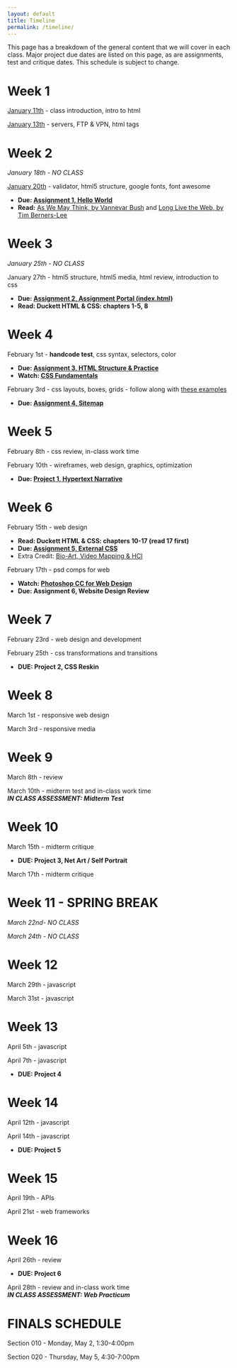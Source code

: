 ```yaml
---
layout: default
title: Timeline
permalink: /timeline/
---
```


This page has a breakdown of the general content that we will cover in each class. Major project due dates are listed on this page, as are assignments, test and critique dates. This schedule is subject to change. 

# Week 1
[January 11th](/web-spring-16/class-1) - class introduction, intro to html

[January 13th](/web-spring-16/class-2) - servers, FTP & VPN, html tags

# Week 2
*January 18th - NO CLASS*

[January 20th](/web-spring-16/class-3) - validator, html5 structure, google fonts, font awesome

+ **Due: [Assignment 1, Hello World](/web-spring-16/assignment-1)**
+ **Read:** [As We May Think, by Vannevar Bush](http://www.theatlantic.com/magazine/archive/1945/07/as-we-may-think/303881/) and [Long Live the Web, by Tim Berners-Lee](http://ariellehein.com/readings/Berners-Lee-Long-Live-The-Web.pdf)

# Week 3
*January 25th - NO CLASS*

January 27th - html5 structure, html5 media, html review, introduction to css

+ **Due: [Assignment 2, Assignment Portal (index.html)](/web-spring-16/assignment-2)**
+ **Read: Duckett HTML & CSS: chapters 1-5, 8**

# Week 4
February 1st - **handcode test**, css syntax, selectors, color

+ **Due: [Assignment 3, HTML Structure & Practice](/web-spring-16/assignment-3)**
+ **Watch: [CSS Fundamentals](http://www.lynda.com/Web-Interactive-CSS-tutorials/CSS-Fundamentals/80436-2.html)**

February 3rd - css layouts, boxes, grids - follow along with [these examples](https://github.com/coloringchaos/atls2200-examples)

+ **Due: [Assignment 4, Sitemap](/web-spring-16/assignment-4)**

# Week 5
February 8th - css review, in-class work time

February 10th - wireframes, web design, graphics, optimization

+ **Due: [Project 1, Hypertext Narrative](/web-spring-16/project-1)**

# Week 6
February 15th - web design

+ **Read: Duckett HTML & CSS: chapters 10-17 (read 17 first)**
+ **Due: [Assignment 5, External CSS](/web-spring-16/assignment-5)**
+ Extra Credit: [Bio-Art, Video Mapping & HCI](/web-spring-16/extracredit-1)

February 17th - psd comps for web

+ **Watch: [Photoshop CC for Web Design](http://www.lynda.com/Photoshop-tutorials/Photoshop-CC-Web-Design/145211-2.html)**
+ **Due: Assignment 6, Website Design Review**

# Week 7
February 23rd - web design and development

February 25th - css transformations and transitions

+ **DUE: Project 2, CSS Reskin**

# Week 8
March 1st - responsive web design

March 3rd - responsive media

# Week 9
March 8th - review

March 10th - midterm test and in-class work time <br>
***IN CLASS ASSESSMENT: Midterm Test***

# Week 10

March 15th - midterm critique

+ **DUE: Project 3, Net Art / Self Portrait**

March 17th - midterm critique

# Week 11 - SPRING BREAK
*March 22nd- NO CLASS*

*March 24th - NO CLASS*

# Week 12
March 29th - javascript

March 31st - javascript

# Week 13
April 5th - javascript

April 7th - javascript

+ **DUE: Project 4**

# Week 14
April 12th - javascript

April 14th - javascript

+ **DUE: Project 5**

# Week 15
April 19th - APIs

April 21st - web frameworks

# Week 16
April 26th - review

+ **DUE: Project 6**

April 28th - review and in-class work time<br>
***IN CLASS ASSESSMENT: Web Practicum***

# FINALS SCHEDULE
Section 010 - Monday, May 2, 1:30-4:00pm

Section 020 - Thursday, May 5, 4:30-7:00pm
